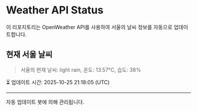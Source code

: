 
# Weather API Status

이 리포지토리는 OpenWeather API를 사용하여 서울의 날씨 정보를 자동으로 업데이트합니다.

## 현재 서울 날씨
> 서울의 현재 날씨: light rain, 온도: 13.57°C, 습도: 38%

⏳ 업데이트 시간: 2025-10-25 21:18:05 (UTC)

---
자동 업데이트 봇에 의해 관리됩니다.

